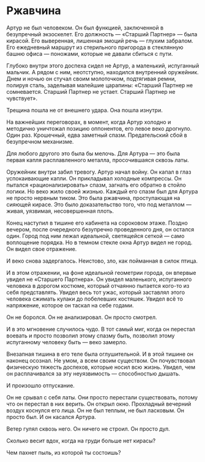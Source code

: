 # Ржавчина

Артур не был человеком. Он был функцией, заключенной в безупречный экзоскелет. Его должность — «Старший Партнер» — была кирасой. Его выверенная, лишенная эмоций речь — глухим забралом. Его ежедневный маршрут из стерильного пригорода в стеклянную башню офиса — поножами, которые не давали сбиться с пути.

Глубоко внутри этого доспеха сидел не Артур, а маленький, испуганный мальчик. А рядом с ним, неотступно, находился внутренний оружейник. Днем и ночью он стучал своим молоточком, подтягивая ремни, полируя сталь, заделывая малейшие царапины: «Старший Партнер не сомневается. Старший Партнер не устает. Старший Партнер не чувствует».

Трещина пошла не от внешнего удара. Она пошла изнутри.

На важнейших переговорах, в момент, когда Артур холодно и методично уничтожал позицию оппонентов, его левое веко дрогнуло. Один раз. Крошечный, едва заметный спазм. Предательский сбой в безупречном механизме.

Для любого другого это была бы мелочь. Для Артура — это была первая капля расплавленного металла, просочившаяся сквозь латы.

Оружейник внутри забил тревогу. Артур начал войну. Он капал в глаз успокаивающие капли. Он прикладывал холодные компрессы. Он пытался «рационализировать» спазм, загнать его обратно в стойло логики. Но веко жило своей жизнью. Каждый его спазм был для Артура не просто нервным тиком. Это была ржавчина, проступающая на сияющей кирасе. Это было доказательство того, что под металлом — живая, уязвимая, несовершенная плоть.

Конец наступил в тишине его кабинета на сороковом этаже. Поздно вечером, после очередного безупречно проведенного дня, он остался один. Город под ним лежал идеальной, светящейся сеткой — само воплощение порядка. Но в темном стекле окна Артур видел не город. Он видел свое отражение.

И веко снова задергалось. Неистово, зло, как пойманная в силок птица.

И в этом отражении, на фоне идеальной геометрии города, он впервые увидел не «Старшего Партнера». Он увидел маленького, испуганного человека в дорогом костюме, который отчаянно пытается кого-то из себя представлять. Увидел весь тот ужас, который заставлял этого человека сжимать кулаки до побелевших костяшек. Увидел всё то напряжение, которое он таскал на себе годами.

Он не боролся. Он не анализировал. Он просто смотрел.

И в это мгновение случилось чудо. В тот самый миг, когда он перестал воевать и просто позволил этому спазму быть, позволил этому испуганному человеку быть — веко замерло.

Внезапная тишина в его теле была оглушительной. И в этой тишине он наконец осознал. Не умом, а всем своим существом. Он почувствовал физическую тяжесть доспехов, которые носил всю жизнь. Увидел, чем он расплачивался за эту неуязвимость — способностью дышать.

И произошло отпускание.

Он не срывал с себя латы. Они просто перестали существовать, потому что он перестал в них верить. Он открыл окно. Прохладный вечерний воздух коснулся его лица. Он не был теплым, не был ласковым. Он просто был. И он касался Артура.

Ветер гулял сквозь него. Он ничего не строил. Он просто дул.

Сколько весит вдох, когда на груди больше нет кирасы?

Чем пахнет пыль, из которой ты состоишь?
